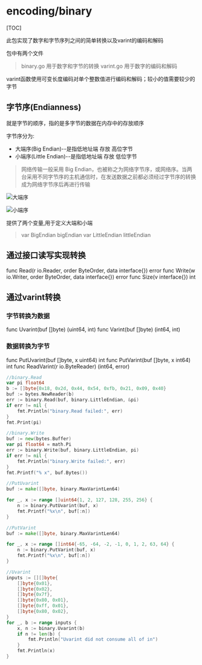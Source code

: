 # encoding/binary

[TOC]

此包实现了数字和字节序列之间的简单转换以及varint的编码和解码

包中有两个文件
>binary.go  用于数字和字节的转换
>varint.go  用于数字的编码和解码

varint函数使用可变长度编码对单个整数值进行编码和解码；较小的值需要较少的字节

## 字节序(Endianness)

就是字节的顺序，指的是多字节的数据在内存中的存放顺序

字节序分为:

- 大端序(Big Endian)--是指低地址端 存放 高位字节
- 小端序(Little Endian)--是指低地址端 存放 低位字节

>网络传输一般采用 Big Endian，也被称之为网络字节序，或网络序。当两台采用不同字节序的主机通信时，在发送数据之前都必须经过字节序的转换成为网络字节序后再进行传输

![大端序](https://upload.wikimedia.org/wikipedia/commons/thumb/5/54/Big-Endian.svg/280px-Big-Endian.svg.png "大端序")

![小端序](https://upload.wikimedia.org/wikipedia/commons/thumb/e/ed/Little-Endian.svg/280px-Little-Endian.svg.png "小端序")

提供了两个变量,用于定义大端和小端
>var BigEndian bigEndian
>var LittleEndian littleEndian

## 通过接口读写实现转换

func Read(r io.Reader, order ByteOrder, data interface{}) error
func Write(w io.Writer, order ByteOrder, data interface{}) error
func Size(v interface{}) int

## 通过varint转换

### 字节转换为数据

func Uvarint(buf []byte) (uint64, int)
func Varint(buf []byte) (int64, int)

### 数据转换为字节

func PutUvarint(buf []byte, x uint64) int
func PutVarint(buf []byte, x int64) int
func ReadVarint(r io.ByteReader) (int64, error)

```go
//binary.Read
var pi float64
b := []byte{0x18, 0x2d, 0x44, 0x54, 0xfb, 0x21, 0x09, 0x40}
buf := bytes.NewReader(b)
err := binary.Read(buf, binary.LittleEndian, &pi)
if err != nil {
    fmt.Println("binary.Read failed:", err)
}
fmt.Print(pi)
```

```go
//binary.Write
buf := new(bytes.Buffer)
var pi float64 = math.Pi
err := binary.Write(buf, binary.LittleEndian, pi)
if err != nil {
    fmt.Println("binary.Write failed:", err)
}
fmt.Printf("% x", buf.Bytes())
```

```go
//PutUvarint
buf := make([]byte, binary.MaxVarintLen64)

for _, x := range []uint64{1, 2, 127, 128, 255, 256} {
    n := binary.PutUvarint(buf, x)
    fmt.Printf("%x\n", buf[:n])
}
```

```go
//PutVarint
buf := make([]byte, binary.MaxVarintLen64)

for _, x := range []int64{-65, -64, -2, -1, 0, 1, 2, 63, 64} {
    n := binary.PutVarint(buf, x)
    fmt.Printf("%x\n", buf[:n])
}
```

```go
//Uvarint
inputs := [][]byte{
    []byte{0x01},
    []byte{0x02},
    []byte{0x7f},
    []byte{0x80, 0x01},
    []byte{0xff, 0x01},
    []byte{0x80, 0x02},
}
for _, b := range inputs {
    x, n := binary.Uvarint(b)
    if n != len(b) {
        fmt.Println("Uvarint did not consume all of in")
    }
    fmt.Println(x)
}
```